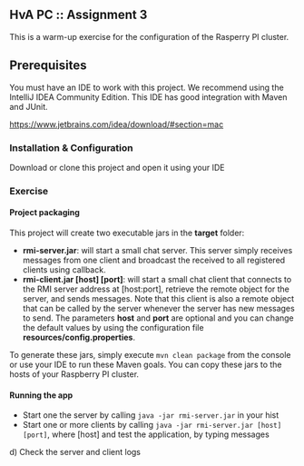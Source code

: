 ##  HvA PC :: Assignment 3
This is a warm-up exercise for the configuration of the Rasperry PI cluster.

## Prerequisites
You must have an IDE to work with this project. We recommend using the IntelliJ IDEA Community Edition. This IDE has good integration with Maven and JUnit.

https://www.jetbrains.com/idea/download/#section=mac

### Installation & Configuration

Download or clone this project and open it using your IDE

### Exercise

#### Project packaging

This project will create two executable jars in the **target** folder:

* **rmi-server.jar**: will start a small chat server. This server simply receives messages from one client and broadcast the received to all registered clients using callback.
* **rmi-client.jar [host] [port]**: will start a small chat client that connects to the RMI server address at [host:port], retrieve the remote object for the server, and sends messages. Note that this client is also a remote object that can be called by the server whenever the server has new messages to send. The parameters **host** and **port** are optional and you can change the default values by using the configuration file  **resources/config.properties**. 

To generate these jars, simply execute ``mvn clean package`` from the console or use your IDE to run these Maven goals. You can copy these jars to the hosts of your Raspberry PI cluster.

#### Running the app

* Start one the server by calling ``java -jar rmi-server.jar`` in your hist
* Start one or more clients by calling ``java -jar rmi-server.jar [host] [port]``, where [host] and test the application, by typing messages

d) Check the server and client logs


